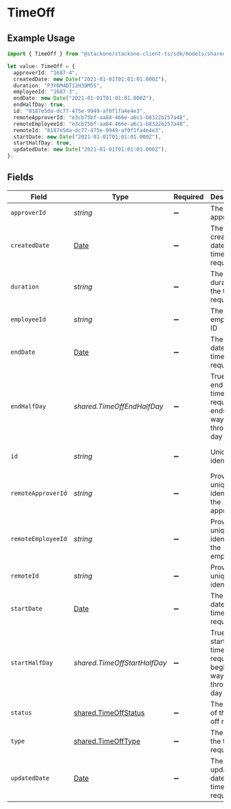 # TimeOff

## Example Usage

```typescript
import { TimeOff } from "@stackone/stackone-client-ts/sdk/models/shared";

let value: TimeOff = {
  approverId: "1687-4",
  createdDate: new Date("2021-01-01T01:01:01.000Z"),
  duration: "P3Y6M4DT12H30M5S",
  employeeId: "1687-3",
  endDate: new Date("2021-01-01T01:01:01.000Z"),
  endHalfDay: true,
  id: "8187e5da-dc77-475e-9949-af0f1fa4e4e3",
  remoteApproverId: "e3cb75bf-aa84-466e-a6c1-b8322b257a48",
  remoteEmployeeId: "e3cb75bf-aa84-466e-a6c1-b8322b257a48",
  remoteId: "8187e5da-dc77-475e-9949-af0f1fa4e4e3",
  startDate: new Date("2021-01-01T01:01:01.000Z"),
  startHalfDay: true,
  updatedDate: new Date("2021-01-01T01:01:01.000Z"),
};
```

## Fields

| Field                                                                                         | Type                                                                                          | Required                                                                                      | Description                                                                                   | Example                                                                                       |
| --------------------------------------------------------------------------------------------- | --------------------------------------------------------------------------------------------- | --------------------------------------------------------------------------------------------- | --------------------------------------------------------------------------------------------- | --------------------------------------------------------------------------------------------- |
| `approverId`                                                                                  | *string*                                                                                      | :heavy_minus_sign:                                                                            | The approver ID                                                                               | 1687-4                                                                                        |
| `createdDate`                                                                                 | [Date](https://developer.mozilla.org/en-US/docs/Web/JavaScript/Reference/Global_Objects/Date) | :heavy_minus_sign:                                                                            | The created date of the time off request                                                      | 2021-01-01T01:01:01.000Z                                                                      |
| `duration`                                                                                    | *string*                                                                                      | :heavy_minus_sign:                                                                            | The duration of the time off request                                                          | P3Y6M4DT12H30M5S                                                                              |
| `employeeId`                                                                                  | *string*                                                                                      | :heavy_minus_sign:                                                                            | The employee ID                                                                               | 1687-3                                                                                        |
| `endDate`                                                                                     | [Date](https://developer.mozilla.org/en-US/docs/Web/JavaScript/Reference/Global_Objects/Date) | :heavy_minus_sign:                                                                            | The end date of the time off request                                                          | 2021-01-01T01:01:01.000Z                                                                      |
| `endHalfDay`                                                                                  | *shared.TimeOffEndHalfDay*                                                                    | :heavy_minus_sign:                                                                            | True if the end of the time off request ends half way through the day                         | true                                                                                          |
| `id`                                                                                          | *string*                                                                                      | :heavy_minus_sign:                                                                            | Unique identifier                                                                             | 8187e5da-dc77-475e-9949-af0f1fa4e4e3                                                          |
| `remoteApproverId`                                                                            | *string*                                                                                      | :heavy_minus_sign:                                                                            | Provider's unique identifier of the approver                                                  | e3cb75bf-aa84-466e-a6c1-b8322b257a48                                                          |
| `remoteEmployeeId`                                                                            | *string*                                                                                      | :heavy_minus_sign:                                                                            | Provider's unique identifier of the employee                                                  | e3cb75bf-aa84-466e-a6c1-b8322b257a48                                                          |
| `remoteId`                                                                                    | *string*                                                                                      | :heavy_minus_sign:                                                                            | Provider's unique identifier                                                                  | 8187e5da-dc77-475e-9949-af0f1fa4e4e3                                                          |
| `startDate`                                                                                   | [Date](https://developer.mozilla.org/en-US/docs/Web/JavaScript/Reference/Global_Objects/Date) | :heavy_minus_sign:                                                                            | The start date of the time off request                                                        | 2021-01-01T01:01:01.000Z                                                                      |
| `startHalfDay`                                                                                | *shared.TimeOffStartHalfDay*                                                                  | :heavy_minus_sign:                                                                            | True if the start of the time off request begins half way through the day                     | true                                                                                          |
| `status`                                                                                      | [shared.TimeOffStatus](../../../sdk/models/shared/timeoffstatus.md)                           | :heavy_minus_sign:                                                                            | The status of the time off request                                                            |                                                                                               |
| `type`                                                                                        | [shared.TimeOffType](../../../sdk/models/shared/timeofftype.md)                               | :heavy_minus_sign:                                                                            | The type of the time off request                                                              |                                                                                               |
| `updatedDate`                                                                                 | [Date](https://developer.mozilla.org/en-US/docs/Web/JavaScript/Reference/Global_Objects/Date) | :heavy_minus_sign:                                                                            | The updated date of the time off request                                                      | 2021-01-01T01:01:01.000Z                                                                      |